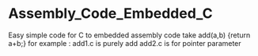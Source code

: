 # Assembly_Code_Embedded_C
Easy simple code for C to embedded assembly code
take add(a,b) {return a+b;} for example : 
add1.c is purely add
add2.c is for pointer parameter
